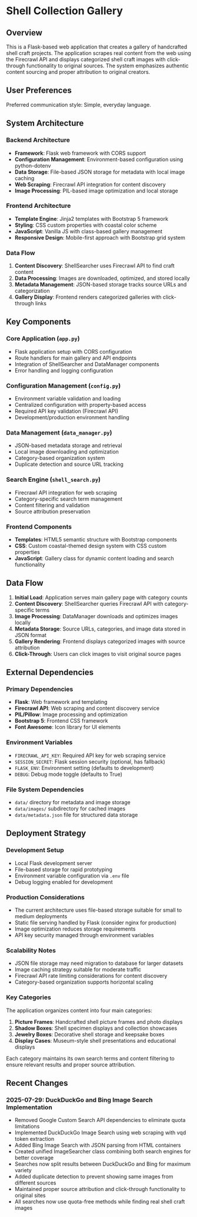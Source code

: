 # Shell Collection Gallery

## Overview

This is a Flask-based web application that creates a gallery of handcrafted shell craft projects. The application scrapes real content from the web using the Firecrawl API and displays categorized shell craft images with click-through functionality to original sources. The system emphasizes authentic content sourcing and proper attribution to original creators.

## User Preferences

Preferred communication style: Simple, everyday language.

## System Architecture

### Backend Architecture
- **Framework**: Flask web framework with CORS support
- **Configuration Management**: Environment-based configuration using python-dotenv
- **Data Storage**: File-based JSON storage for metadata with local image caching
- **Web Scraping**: Firecrawl API integration for content discovery
- **Image Processing**: PIL-based image optimization and local storage

### Frontend Architecture
- **Template Engine**: Jinja2 templates with Bootstrap 5 framework
- **Styling**: CSS custom properties with coastal color scheme
- **JavaScript**: Vanilla JS with class-based gallery management
- **Responsive Design**: Mobile-first approach with Bootstrap grid system

### Data Flow
1. **Content Discovery**: ShellSearcher uses Firecrawl API to find craft content
2. **Data Processing**: Images are downloaded, optimized, and stored locally
3. **Metadata Management**: JSON-based storage tracks source URLs and categorization
4. **Gallery Display**: Frontend renders categorized galleries with click-through links

## Key Components

### Core Application (`app.py`)
- Flask application setup with CORS configuration
- Route handlers for main gallery and API endpoints
- Integration of ShellSearcher and DataManager components
- Error handling and logging configuration

### Configuration Management (`config.py`)
- Environment variable validation and loading
- Centralized configuration with property-based access
- Required API key validation (Firecrawl API)
- Development/production environment handling

### Data Management (`data_manager.py`)
- JSON-based metadata storage and retrieval
- Local image downloading and optimization
- Category-based organization system
- Duplicate detection and source URL tracking

### Search Engine (`shell_search.py`)
- Firecrawl API integration for web scraping
- Category-specific search term management
- Content filtering and validation
- Source attribution preservation

### Frontend Components
- **Templates**: HTML5 semantic structure with Bootstrap components
- **CSS**: Custom coastal-themed design system with CSS custom properties
- **JavaScript**: Gallery class for dynamic content loading and search functionality

## Data Flow

1. **Initial Load**: Application serves main gallery page with category counts
2. **Content Discovery**: ShellSearcher queries Firecrawl API with category-specific terms
3. **Image Processing**: DataManager downloads and optimizes images locally
4. **Metadata Storage**: Source URLs, categories, and image data stored in JSON format
5. **Gallery Rendering**: Frontend displays categorized images with source attribution
6. **Click-Through**: Users can click images to visit original source pages

## External Dependencies

### Primary Dependencies
- **Flask**: Web framework and templating
- **Firecrawl API**: Web scraping and content discovery service
- **PIL/Pillow**: Image processing and optimization
- **Bootstrap 5**: Frontend CSS framework
- **Font Awesome**: Icon library for UI elements

### Environment Variables
- `FIRECRAWL_API_KEY`: Required API key for web scraping service
- `SESSION_SECRET`: Flask session security (optional, has fallback)
- `FLASK_ENV`: Environment setting (defaults to development)
- `DEBUG`: Debug mode toggle (defaults to True)

### File System Dependencies
- `data/` directory for metadata and image storage
- `data/images/` subdirectory for cached images
- `data/metadata.json` file for structured data storage

## Deployment Strategy

### Development Setup
- Local Flask development server
- File-based storage for rapid prototyping
- Environment variable configuration via `.env` file
- Debug logging enabled for development

### Production Considerations
- The current architecture uses file-based storage suitable for small to medium deployments
- Static file serving handled by Flask (consider nginx for production)
- Image optimization reduces storage requirements
- API key security managed through environment variables

### Scalability Notes
- JSON file storage may need migration to database for larger datasets
- Image caching strategy suitable for moderate traffic
- Firecrawl API rate limiting considerations for content discovery
- Category-based organization supports horizontal scaling

### Key Categories
The application organizes content into four main categories:
1. **Picture Frames**: Handcrafted shell picture frames and photo displays
2. **Shadow Boxes**: Shell specimen displays and collection showcases  
3. **Jewelry Boxes**: Decorative shell storage and keepsake boxes
4. **Display Cases**: Museum-style shell presentations and educational displays

Each category maintains its own search terms and content filtering to ensure relevant results and proper source attribution.

## Recent Changes

### 2025-07-29: DuckDuckGo and Bing Image Search Implementation
- Removed Google Custom Search API dependencies to eliminate quota limitations
- Implemented DuckDuckGo Image Search using web scraping with vqd token extraction
- Added Bing Image Search with JSON parsing from HTML containers
- Created unified ImageSearcher class combining both search engines for better coverage
- Searches now split results between DuckDuckGo and Bing for maximum variety
- Added duplicate detection to prevent showing same images from different sources
- Maintained proper source attribution and click-through functionality to original sites
- All searches now use quota-free methods while finding real shell craft images